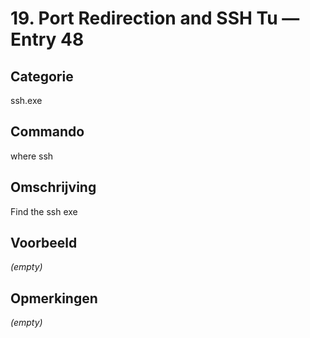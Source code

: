 # 19. Port Redirection and SSH Tu — Entry 48

## Categorie

ssh.exe

## Commando

where ssh

## Omschrijving

Find the ssh exe

## Voorbeeld

_(empty)_

## Opmerkingen

_(empty)_


